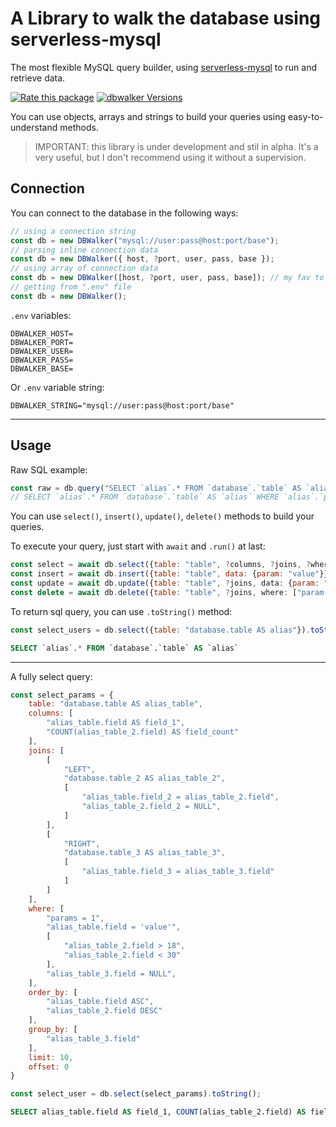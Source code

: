 # A Library to walk the database using serverless-mysql

The most flexible MySQL query builder, using [serverless-mysql](https://www.npmjs.com/package/serverless-mysql) to run and retrieve data.

[![Rate this package](https://badges.openbase.com/js/rating/dbwalker.svg?token=NUVwNWBH2PA1GzC6N42h+UkjwU81AVGjpsBu8/tE7V4=)](https://openbase.com/js/dbwalker?utm_source=embedded&amp;utm_medium=badge&amp;utm_campaign=rate-badge) [![dbwalker Versions](https://badges.openbase.com/js/versions/dbwalker.svg?token=NUVwNWBH2PA1GzC6N42h+UkjwU81AVGjpsBu8/tE7V4=)](https://openbase.com/js/dbwalker?utm_source=embedded&amp;utm_medium=badge&amp;utm_campaign=rate-badge)

You can use objects, arrays and strings to build your queries using easy-to-understand methods.

> IMPORTANT: this library is under development and stil in alpha. It's a very useful, but I don't recommend using it without a supervision.

## Connection

You can connect to the database in the following ways:
```js
// using a connection string
const db = new DBWalker("mysql://user:pass@host:port/base");
// parsing inline connection data
const db = new DBWalker({ host, ?port, user, pass, base });
// using array of connection data
const db = new DBWalker([host, ?port, user, pass, base]); // my fav to testing
// getting from ".env" file
const db = new DBWalker();
```

`.env` variables:

```env
DBWALKER_HOST=
DBWALKER_PORT=
DBWALKER_USER=
DBWALKER_PASS=
DBWALKER_BASE=
```

Or `.env` variable string:

```env
DBWALKER_STRING="mysql://user:pass@host:port/base"
```

---

## Usage

Raw SQL example:
```js
const raw = db.query("SELECT `alias`.* FROM `database`.`table` AS `alias` WHERE `alias`.`param` = ? ORDER BY ?", ["value", "field"]);
// SELECT `alias`.* FROM `database`.`table` AS `alias` WHERE `alias`.`param` = 'value' ORDER BY field
```

You can use `select()`, `insert()`, `update()`, `delete()` methods to build your queries.

To execute your query, just start with `await` and `.run()` at last:

```js
const select = await db.select({table: "table", ?columns, ?joins, ?where, ?group_by, ?order_by, ?limit, ?offset});
const insert = await db.insert({table: "table", data: {param: "value"}});
const update = await db.update({table: "table", ?joins, data: {param: "value"}, where: ["param = 'value'"]});
const delete = await db.delete({table: "table", ?joins, where: ["param = 'value'"]});
```

To return sql query, you can use `.toString()` method:
```js
const select_users = db.select({table: "database.table AS alias"}).toString();
```
```sql
SELECT `alias`.* FROM `database`.`table` AS `alias`
```

---

A fully select query:
```js
const select_params = {
    table: "database.table AS alias_table",
    columns: [
        "alias_table.field AS field_1",
        "COUNT(alias_table_2.field) AS field_count"
    ],
    joins: [
        [
            "LEFT",
            "database.table_2 AS alias_table_2",
            [
                "alias_table.field_2 = alias_table_2.field",
                "alias_table_2.field_2 = NULL",
            ]
        ],
        [
            "RIGHT",
            "database.table_3 AS alias_table_3",
            [
                "alias_table.field_3 = alias_table_3.field"
            ]
        ]
    ],
    where: [
        "params = 1",
        "alias_table.field = 'value'",
        [
            "alias_table_2.field > 18",
            "alias_table_2.field < 30"
        ],
        "alias_table_3.field = NULL",
    ],
    order_by: [
        "alias_table.field ASC",
        "alias_table_2.field DESC"
    ],
    group_by: [
        "alias_table_3.field"
    ],
    limit: 10,
    offset: 0
}

const select_user = db.select(select_params).toString();
```
```sql
SELECT alias_table.field AS field_1, COUNT(alias_table_2.field) AS field_count FROM `database`.`table` AS `alias_table` LEFT JOIN `database`.`table_2` AS `alias_table_2` ON (alias_table.field_2 = alias_table_2.field AND alias_table_2.field_2 = NULL) RIGHT JOIN `database`.`table_3` AS `alias_table_3` ON (alias_table.field_3 = alias_table_3.field) WHERE params = 1 AND alias_table.field = 'value' AND (alias_table_2.field > 18 OR alias_table_2.field < 30) AND alias_table_3.field = NULL GROUP BY alias_table_3.field ORDER BY alias_table.field ASC, alias_table_2.field DESC LIMIT 10 OFFSET 0
```
